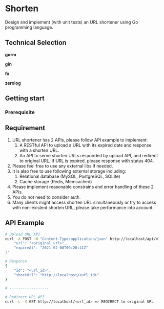 # Shorten

Design and implement (with unit tests) an URL shortener using Go programming language.

## Technical Selection

**gorm**

**gin**

**fx**

**zerolog**



## Getting start

### Prerequisite



## Requirement

1. URL shortener has 2 APIs, please follow API example to implement:
    1. A RESTful API to upload a URL with its expired date and response with a shorten URL.
    2. An API to serve shorten URLs responded by upload API, and redirect to original URL. If URL is expired, please response with status 404.
2. Please feel free to use any external libs if needed.
3. It is also free to use following external storage including:
    1. Relational database (MySQL, PostgreSQL, SQLite)
    2. Cache storage (Redis, Memcached)
4. Please implement reasonable constrains and error handling of these 2 APIs.
5. You do not need to consider auth.
6. Many clients might access shorten URL simultaneously or try to access with non-existent shorten URL, please take
performance into account.

## API Example

```bash
# Upload URL API
curl -X POST -H "Content-Type:application/json" http://localhost/api/v1/urls -d '{
    "url": "<original_url>",
    "expireAt": "2021-02-08T09:20:41Z"
}'

# Response
{
    "id": "<url_id>",
    "shortUrl": "http://localhost/<url_id>"
}

# ------------------

# Redirect URL API
curl -L -X GET http://localhost/<url_id> => REDIRECT to original URL
```
